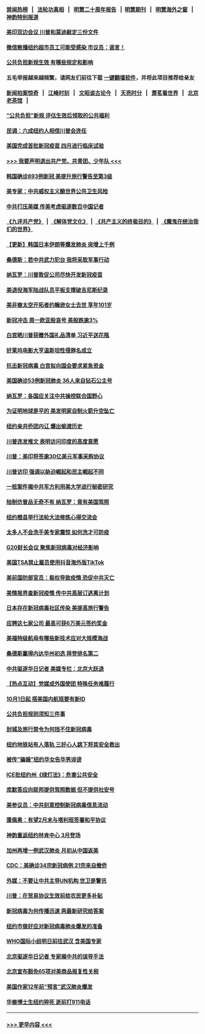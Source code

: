 #### [禁闻热榜](热点新闻.md?=0)  &nbsp;&nbsp;|&nbsp;&nbsp; [法轮功真相](https://github.com/gfw-breaker/truth/blob/master/README.md?=0) &nbsp;&nbsp;|&nbsp;&nbsp; [明慧二十周年报告](https://github.com/gfw-breaker/mh-reports/blob/master/README.md?=0) &nbsp;&nbsp;|&nbsp;&nbsp;[明慧期刊](https://github.com/gfw-breaker/mh-qikan) &nbsp;&nbsp;|&nbsp;&nbsp; [明慧海外之窗](https://github.com/gfw-breaker/mh-news/blob/master/README.md?=0) &nbsp;&nbsp;|&nbsp;&nbsp; [神韵特别报道](https://github.com/gfw-breaker/mh-news/blob/master/shenyun.md?=0)
#### [美印双边会议 川普和莫迪敲定三份文件](../pages/nsc412/n11894247.md?t=02252202) 
#### [微信散播纽约超市员工可能受感染  市议员：谣言！](../pages/nsc412/n11893861.md?t=02252202) 
#### [公共负担新规生效 有哪些规定和影响](../pages/nsc412/n11893866.md?t=02252202) 
#### 五毛举报越来越频繁，请网友们前往下载 [一键翻墙软件](https://github.com/gfw-breaker/ssr-accounts)，并将此项目推荐给亲友
#### [新闻拍案惊奇](https://github.com/gfw-breaker/banned-news/blob/master/pages/link4.md) &nbsp;&nbsp;|&nbsp;&nbsp; [江峰时刻](https://github.com/gfw-breaker/banned-news/blob/master/pages/link4.md) &nbsp;&nbsp;|&nbsp;&nbsp; [文昭谈古论今](https://github.com/gfw-breaker/banned-news/blob/master/pages/link4.md) &nbsp;&nbsp;|&nbsp;&nbsp; [天亮时分](https://github.com/gfw-breaker/banned-news/blob/master/pages/link4.md) &nbsp;&nbsp;|&nbsp;&nbsp; [萧茗看世界](https://github.com/gfw-breaker/banned-news/blob/master/pages/link4.md) &nbsp;&nbsp;|&nbsp;&nbsp; [北京老茶馆](https://github.com/gfw-breaker/banned-news/blob/master/pages/link4.md) &nbsp;&nbsp;|&nbsp;&nbsp; 
#### [“公共负担”新规  评估生效后领取的公共福利](../pages/nsc412/n11893847.md?t=02252202) 
#### [民调：六成纽约人相信川普会连任](../pages/nsc412/n11893884.md?t=02252202) 
#### [美国完成首批新冠疫苗 四月进行临床试验](../pages/nsc412/n11893526.md?t=02252202) 
#### [>>> 我要声明退出共产党、共青团、少年队 <<<](https://github.com/begood0513/goodnews/blob/master/quit/letter.md) 
#### [韩国确诊893例新冠 美提升旅行警告至第3级](../pages/nsc412/n11893662.md?t=02252202) 
#### [美专家：中共威权主义酿世界公共卫生风险](../pages/nsc412/n11893474.md?t=02252202) 
#### [中共打压美媒 传美考虑驱逐数百中国记者](../pages/nsc412/n11893178.md?t=02252202) 
#### [《九评共产党》](https://github.com/begood0513/9ping.md/blob/master/README.md) &nbsp;|&nbsp; [《解体党文化》](../../../../jtdwh.md/blob/master/README.md)  &nbsp;|&nbsp; [《共产主义的终极目的》](../../../../gczydzjmd.md/blob/master/README.md) &nbsp;|&nbsp; [《魔鬼在统治我们的世界》](../../../../mgztzwmdsj.md/blob/master/README.md) 
#### [【更新】韩国日本伊朗等爆发肺炎 突增上千例](../pages/nsc412/n11890652.md?t=02252202) 
#### [桑德斯：若中共武力犯台 我将采取军事行动](../pages/nsc412/n11893282.md?t=02252202) 
#### [纳瓦罗：川普敦促公司尽快开发新冠疫苗](../pages/nsc412/n11893211.md?t=02252202) 
#### [美退役海军陆战队员平板支撑破吉尼斯纪录](../pages/nsc412/n11893022.md?t=02252202) 
#### [美非裔太空开拓者约翰逊女士去世 享年101岁](../pages/nsc412/n11892917.md?t=02252202) 
#### [新冠冲击 周一欧亚股哀号 美股跌逾3%](../pages/nsc412/n11892648.md?t=02252202) 
#### [白宫晒川普获赠外国礼品清单 习近平送花瓶](../pages/nsc412/n11892985.md?t=02252202) 
#### [好莱坞电影大亨温斯坦性侵罪名成立](../pages/nsc412/n11892907.md?t=02252202) 
#### [抗击新冠病毒 白宫拟向国会要求紧急资金](../pages/nsc412/n11892943.md?t=02252202) 
#### [美国确诊53例新冠肺炎 36人来自钻石公主号](../pages/nsc412/n11892877.md?t=02252202) 
#### [纳瓦罗：各国应关注中共操控联合国野心](../pages/nsc412/n11892856.md?t=02252202) 
#### [为证明地球是平的 美发明家自制火箭升空坠亡](../pages/nsc412/n11892645.md?t=02252202) 
#### [纽约亲共侨团内讧 爆出偷渡历史](../pages/nsc412/n11891235.md?t=02252202) 
#### [川普连发推文 表明访问印度的高度意愿](../pages/nsc412/n11891927.md?t=02252202) 
#### [川普：美印将签逾30亿美元军事采购协议](../pages/nsc412/n11892494.md?t=02252202) 
#### [川普访印 强调以胁迫崛起和民主崛起不同](../pages/nsc412/n11891855.md?t=02252202) 
#### [一桩案件揭中共军方利用美大学进行秘密研究](../pages/nsc412/n11891206.md?t=02252202) 
#### [陆制仿冒品无奇不有 纳瓦罗：竟有美国驾照](../pages/nsc412/n11890953.md?t=02252202) 
#### [纽约橙县举行法轮大法修炼心得交流会](../pages/nsc412/n11890760.md?t=02252202) 
#### [太多人不会洗手美专家震惊 如何洗才可防疫](../pages/nsc412/n11875866.md?t=02252202) 
#### [G20财长会议 聚焦新冠病毒对经济影响](../pages/nsc412/n11890400.md?t=02252202) 
#### [美国TSA禁止雇员使用抖音海外版TikTok](../pages/nsc412/n11890500.md?t=02252202) 
#### [美前国防部官员：极权导致疫情 恐促中共灭亡](../pages/nsc412/n11889092.md?t=02252202) 
#### [美情报界查新冠疫情 传中共高层订逃离计划](../pages/nsc412/n11888161.md?t=02252202) 
#### [日本存在新冠病毒社区传染 美提高旅行警告](../pages/nsc412/n11889917.md?t=02252202) 
#### [应聘这七家公司 最高可获6万美元签约奖金](../pages/nsc412/n11879446.md?t=02252202) 
#### [美福特级航母有哪些新技术应对大规模海战](../pages/nsc412/n11882087.md?t=02252202) 
#### [桑德斯赢得内达华州初选 拜登排名第二](../pages/nsc412/n11888760.md?t=02252202) 
#### [中共驱逐华日记者 美媒专栏：北京大跃退](../pages/nsc412/n11888453.md?t=02252202) 
#### [【热点互动】党媒成外国使团 特殊任务难履行](../pages/nsc412/n11888306.md?t=02252202) 
#### [10月1日起 搭美国内航班要有新ID](../pages/nsc412/n11888243.md?t=02252202) 
#### [公共负担规则须知三件事](../pages/nsc412/n11888123.md?t=02252202) 
#### [封城及旅行禁令为何挡不住新冠病毒](../pages/nsc412/n11888067.md?t=02252202) 
#### [纽约地铁站有人落轨   三好心人跳下将其安全救出](../pages/nsc412/n11888088.md?t=02252202) 
#### [被传“骗婚”纽约华女告华男诽谤](../pages/nsc412/n11887303.md?t=02252202) 
#### [ICE批纽约州《绿灯法》：危害公共安全](../pages/nsc412/n11887285.md?t=02252202) 
#### [库默答应向联邦提供驾照数据 但不提供社安号](../pages/nsc412/n11887269.md?t=02252202) 
#### [美参议员：中共刻意控制新冠病毒信息流动](../pages/nsc412/n11887949.md?t=02252202) 
#### [蓬佩奥：有望2月末与塔利班签署和平协议](../pages/nsc412/n11887248.md?t=02252202) 
#### [神韵重返纽约林肯中心 3月登场](../pages/nsc412/n11885013.md?t=02252202) 
#### [加州再增一例武汉肺炎 月初从中国返美](../pages/nsc412/n11886929.md?t=02252202) 
#### [CDC：美确诊34宗新冠病例 21宗来自撤侨](../pages/nsc412/n11886795.md?t=02252202) 
#### [外媒：不要让中共主导UN机构 世卫是警讯](../pages/nsc412/n11886401.md?t=02252202) 
#### [川普：在贸易协议生效前给农民更多补贴](../pages/nsc412/n11886549.md?t=02252202) 
#### [新冠病毒为何传播迅速 两最新研究给答案](../pages/nsc412/n11886505.md?t=02252202) 
#### [纽约市做好应对新冠病毒肺炎爆发的准备](../pages/nsc412/n11885019.md?t=02252202) 
#### [WHO国际小组明日前往武汉 含美国专家](../pages/nsc412/n11886380.md?t=02252202) 
#### [北京驱逐华日记者 专家揭中共的误导手法](../pages/nsc412/n11886124.md?t=02252202) 
#### [北京宣布豁免65项对美商品报复性关税](../pages/nsc412/n11885960.md?t=02252202) 
#### [美国作家12年前“预言”武汉肺炎爆发](../pages/nsc412/n11885487.md?t=02252202) 
#### [华裔博士生纽约猝死  逝前打911电话](../pages/nsc412/n11885007.md?t=02252202) 

----
#### [ >>> 更早内容 <<< ](../indexes/nsc412-earlier.md)
